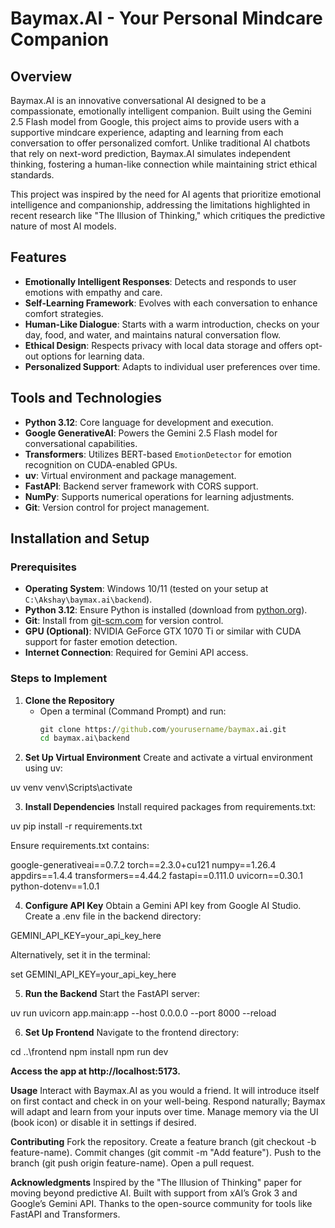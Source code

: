 # Baymax.AI - Your Personal Mindcare Companion

## Overview
Baymax.AI is an innovative conversational AI designed to be a compassionate, emotionally intelligent companion. Built using the Gemini 2.5 Flash model from Google, this project aims to provide users with a supportive mindcare experience, adapting and learning from each conversation to offer personalized comfort. Unlike traditional AI chatbots that rely on next-word prediction, Baymax.AI simulates independent thinking, fostering a human-like connection while maintaining strict ethical standards.

This project was inspired by the need for AI agents that prioritize emotional intelligence and companionship, addressing the limitations highlighted in recent research like "The Illusion of Thinking," which critiques the predictive nature of most AI models.

## Features
- **Emotionally Intelligent Responses**: Detects and responds to user emotions with empathy and care.
- **Self-Learning Framework**: Evolves with each conversation to enhance comfort strategies.
- **Human-Like Dialogue**: Starts with a warm introduction, checks on your day, food, and water, and maintains natural conversation flow.
- **Ethical Design**: Respects privacy with local data storage and offers opt-out options for learning data.
- **Personalized Support**: Adapts to individual user preferences over time.

## Tools and Technologies
- **Python 3.12**: Core language for development and execution.
- **Google GenerativeAI**: Powers the Gemini 2.5 Flash model for conversational capabilities.
- **Transformers**: Utilizes BERT-based `EmotionDetector` for emotion recognition on CUDA-enabled GPUs.
- **uv**: Virtual environment and package management.
- **FastAPI**: Backend server framework with CORS support.
- **NumPy**: Supports numerical operations for learning adjustments.
- **Git**: Version control for project management.

## Installation and Setup

### Prerequisites
- **Operating System**: Windows 10/11 (tested on your setup at `C:\Akshay\baymax.ai\backend`).
- **Python 3.12**: Ensure Python is installed (download from [python.org](https://www.python.org/downloads/)).
- **Git**: Install from [git-scm.com](https://git-scm.com/downloads) for version control.
- **GPU (Optional)**: NVIDIA GeForce GTX 1070 Ti or similar with CUDA support for faster emotion detection.
- **Internet Connection**: Required for Gemini API access.

### Steps to Implement

1. **Clone the Repository**
   - Open a terminal (Command Prompt) and run:
     ```cmd
     git clone https://github.com/yourusername/baymax.ai.git
     cd baymax.ai\backend

2. **Set Up Virtual Environment**
Create and activate a virtual environment using uv:

uv venv
venv\Scripts\activate

3. **Install Dependencies**
Install required packages from requirements.txt:

uv pip install -r requirements.txt

Ensure requirements.txt contains:

google-generativeai==0.7.2
torch==2.3.0+cu121
numpy==1.26.4
appdirs==1.4.4
transformers==4.44.2
fastapi==0.111.0
uvicorn==0.30.1
python-dotenv==1.0.1

4. **Configure API Key**
Obtain a Gemini API key from Google AI Studio.
Create a .env file in the backend directory:

GEMINI_API_KEY=your_api_key_here

Alternatively, set it in the terminal:

set GEMINI_API_KEY=your_api_key_here

5. **Run the Backend**
Start the FastAPI server:

uv run uvicorn app.main:app --host 0.0.0.0 --port 8000 --reload

6. **Set Up Frontend**
Navigate to the frontend directory:

cd ..\frontend
npm install
npm run dev

**Access the app at http://localhost:5173.**

**Usage**
Interact with Baymax.AI as you would a friend. It will introduce itself on first contact and check in on your well-being.
Respond naturally; Baymax will adapt and learn from your inputs over time.
Manage memory via the UI (book icon) or disable it in settings if desired.

**Contributing**
Fork the repository.
Create a feature branch (git checkout -b feature-name).
Commit changes (git commit -m "Add feature").
Push to the branch (git push origin feature-name).
Open a pull request.


**Acknowledgments**
Inspired by the "The Illusion of Thinking" paper for moving beyond predictive AI.
Built with support from xAI’s Grok 3 and Google’s Gemini API.
Thanks to the open-source community for tools like FastAPI and Transformers.